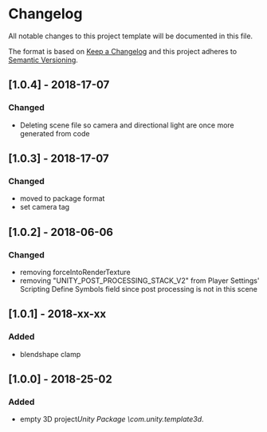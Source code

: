 # Changelog
All notable changes to this project template will be documented in this file.

The format is based on [Keep a Changelog](http://keepachangelog.com/en/1.0.0/)
and this project adheres to [Semantic Versioning](http://semver.org/spec/v2.0.0.html).

## [1.0.4] - 2018-17-07

### Changed
- Deleting scene file so camera and directional light are once more generated from code

## [1.0.3] - 2018-17-07

### Changed
- moved to package format
- set camera tag

## [1.0.2] - 2018-06-06

### Changed
- removing forceIntoRenderTexture
- removing "UNITY_POST_PROCESSING_STACK_V2" from Player Settings' Scripting Define Symbols field since post processing is not in this scene

## [1.0.1] - 2018-xx-xx

### Added
- blendshape clamp

## [1.0.0] - 2018-25-02

### Added 
- empty 3D project*Unity Package \com.unity.template3d*. 
